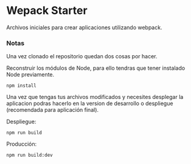 # Wepack Starter 
Archivos iniciales para crear aplicaciones utilizando webpack. 

### Notas

Una vez clonado el repositorio quedan dos cosas por hacer.

Reconstruir los módulos de Node, para ello tendras que tener instalado Node previamente.

```
npm install 
```

Una vez que tengas tus archivos modificados y necesites desplegar la aplicacion podras hacerlo en la version de desarrollo o despliegue (recomendada para aplicación final).

Despliegue: 
```
npm run build 
```

Producción: 
```
npm run build:dev
```




